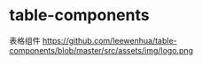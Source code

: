 # table-components
表格组件
https://github.com/leewenhua/table-components/blob/master/src/assets/img/logo.png
